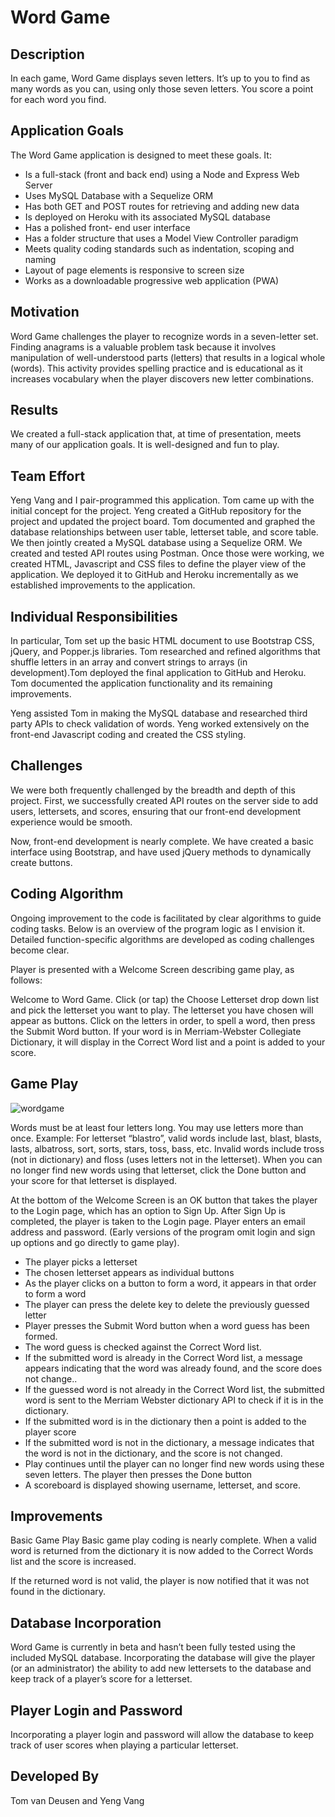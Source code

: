 # Word Game

## Description

In each game, Word Game displays seven letters. It’s up to you to find as many words as you can, using only those seven letters. You score a point for each word you find.

## Application Goals
The Word Game application is designed to meet these goals. It:

- Is a full-stack (front and back end) using a Node and Express Web Server
- Uses MySQL Database with a Sequelize ORM
- Has both GET and POST routes for retrieving and adding new data
- Is deployed on Heroku with its associated MySQL database
- Has a polished front- end user interface
- Has a folder structure that uses a Model View Controller paradigm
- Meets quality coding standards such as indentation, scoping and naming
- Layout of page elements is responsive to screen size
- Works as a downloadable progressive web application (PWA)

## Motivation
Word Game challenges the player to recognize words in a seven-letter set.  Finding anagrams is a valuable problem task because it involves manipulation of well-understood parts (letters) that results in a logical whole (words). This activity provides spelling practice and is educational as it increases vocabulary when the player discovers new letter combinations.

## Results
We created a full-stack application that, at time of presentation, meets many of our application goals. It is well-designed and fun to play.

## Team Effort
Yeng Vang and I pair-programmed this application. Tom came up with the initial concept for the project. Yeng created a GitHub repository for the project and updated the project board. Tom documented and graphed the database relationships between user table, letterset table, and score table. We then jointly created a MySQL database using a Sequelize ORM. We created and tested API routes using Postman. Once those were working, we created HTML, Javascript and CSS files to define the player view of the application. We deployed it to GitHub and Heroku incrementally as we established improvements to the application.

## Individual Responsibilities
In particular, Tom set up the basic HTML document to use Bootstrap CSS, jQuery, and Popper.js libraries. Tom researched and refined algorithms that shuffle letters in an array and convert strings to arrays (in development).Tom deployed the final application to GitHub and Heroku. Tom documented the application functionality and its remaining improvements.

Yeng assisted Tom in making the MySQL database and researched third party APIs to check validation of words. Yeng worked extensively on the front-end Javascript coding and created the CSS styling.  

## Challenges
We were both frequently challenged by the breadth and depth of this project. First, we successfully created API routes on the server side to add users, lettersets, and scores, ensuring that our front-end development experience would be smooth.

Now, front-end development is nearly complete. We have created a basic interface using Bootstrap, and have used jQuery methods to dynamically create buttons.

## Coding Algorithm
Ongoing improvement to the code is facilitated by clear algorithms to guide coding tasks. Below is an overview of the program logic as I envision it. Detailed function-specific algorithms are developed as coding challenges become clear.

Player is presented with a Welcome Screen describing game play, as follows:

Welcome to Word Game. Click (or tap) the Choose Letterset drop down list and pick the letterset you want to play. The letterset you have chosen will appear as buttons. Click on the letters in order, to spell a word, then press the Submit Word button. If your word is in Merriam-Webster Collegiate Dictionary, it will display in the Correct Word list and a point is added to your score.

## Game Play

![wordgame](https://user-images.githubusercontent.com/61241205/89743173-0eeaa700-da66-11ea-8a49-d43b7ed84025.png)

Words must be at least four letters long. You may use letters more than once. Example: For letterset “blastro”, valid words include last, blast, blasts, lasts, albatross, sort, sorts, stars, toss, bass, etc. Invalid words include tross (not in dictionary) and floss (uses letters not in the letterset).
When you can no longer find new words using that letterset, click the Done button and your score for that letterset is displayed.

At the bottom of the Welcome Screen is an OK button that takes the player to the Login page, which has an option to Sign Up. After Sign Up is completed, the player is taken to the Login page. Player enters an email address and password. (Early versions of the program omit login and sign up options and go directly to game play).

- The player picks a letterset
- The chosen letterset appears as individual buttons
- As the player clicks on a button to form a word, it appears in that order to form a word
- The player can press the delete key to delete the previously guessed letter
- Player presses the Submit Word button when a word guess has been formed.
- The  word guess is checked against the Correct Word list.
- If the submitted word is already in the Correct Word list, a message appears indicating that the word was already found, and the score does not change..
- If the guessed word is not already in the Correct Word list, the submitted word is sent to the Merriam Webster dictionary API to check if it is in the dictionary.
- If the submitted word is in the dictionary then a point is added to the player score
- If the submitted word is not in the dictionary, a message indicates that the word is not in the dictionary, and the score is not changed.
- Play continues until the player can no longer find new words using these seven letters. The player then presses the Done button
- A scoreboard is displayed showing username, letterset, and score.

## Improvements
Basic Game Play
Basic game play coding is nearly complete.
When a valid word is returned from the dictionary it is now added to the Correct Words list and the score is increased.

If the returned word is not valid, the player is now notified that it was not found in the dictionary.

## Database Incorporation 
Word Game is currently in beta and hasn’t been fully tested using the included MySQL database. Incorporating the database will give the player (or an administrator) the ability to add new lettersets to the database and keep track of a player’s score for a letterset.

## Player Login and Password 
Incorporating a player login and password will allow the database to keep track of user scores when playing a particular letterset.

## Developed By
Tom van Deusen and Yeng Vang
